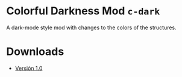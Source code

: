 # Colorful Darkness Mod `c-dark`

A dark-mode style mod with changes to the colors of the structures.

# Downloads

- [Versión 1.0](https://github.com/Rex-Hm/Colorful-Darkness-Mod/archive/refs/tags/v1.0.zip)
